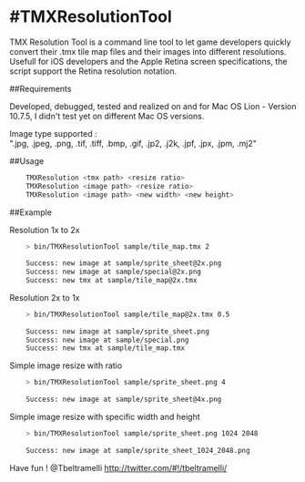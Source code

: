 #TMXResolutionTool
======================

TMX Resolution Tool is a command line tool to let game developers quickly convert their .tmx tile map files and their images into different resolutions.
Usefull for iOS developers and the Apple Retina screen specifications, the script support the Retina resolution notation.

##Requirements

Developed, debugged, tested and realized on and for Mac OS Lion - Version 10.7.5, I didn't test yet on different Mac OS versions.  

Image type supported :  
".jpg, .jpeg, .png, .tif, .tiff, .bmp, .gif, .jp2, .j2k, .jpf, .jpx, .jpm, .mj2"

##Usage

```bash
	TMXResolution <tmx path> <resize ratio>
	TMXResolution <image path> <resize ratio>
	TMXResolution <image path> <new width> <new height>
```

##Example

Resolution 1x to 2x

```bash
	> bin/TMXResolutionTool sample/tile_map.tmx 2
	
	Success: new image at sample/sprite_sheet@2x.png
	Success: new image at sample/special@2x.png
	Success: new tmx at sample/tile_map@2x.tmx
```

Resolution 2x to 1x

```bash
	> bin/TMXResolutionTool sample/tile_map@2x.tmx 0.5
	
	Success: new image at sample/sprite_sheet.png
	Success: new image at sample/special.png
	Success: new tmx at sample/tile_map.tmx
```

Simple image resize with ratio

```bash
	> bin/TMXResolutionTool sample/sprite_sheet.png 4
	
	Success: new image at sample/sprite_sheet@4x.png
```

Simple image resize with specific width and height

```bash
	> bin/TMXResolutionTool sample/sprite_sheet.png 1024 2048
	
	Success: new image at sample/sprite_sheet_1024_2048.png
```

Have fun !
@Tbeltramelli <http://twitter.com/#!/tbeltramelli/>